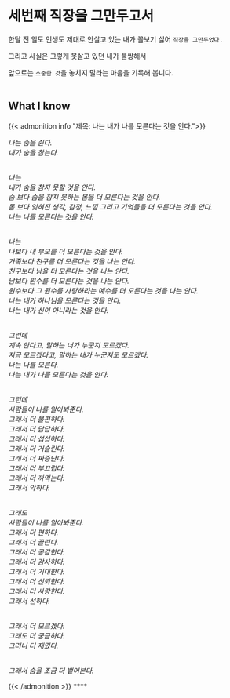 # 세번째 직장을 그만두고서


한달 전 일도 인생도 제대로 안살고 있는 내가 꼴보기 싫어 `직장을 그만두었다.`
<!--more-->
그리고 사실은 그렇게 못살고 있던 내가 불쌍해서<br/>
<!--more-->
앞으로는 `소중한 것`을 놓치지 말라는 마음을 기록해 봅니다.<br/>
<br />

## What I know

{{< admonition info "제목: 나는 내가 나를 모른다는 것을 안다.">}}
<p><i>
나는 숨을 쉰다.<br/>
내가 숨을 참는다.<br/>
</i></p><p><i>
<br/>
나는<br/>
내가 숨을 참지 못할 것을 안다.<br/>
숨 보다 숨을 참지 못하는 몸을 더 모른다는 것을 안다.<br/>
몸 보다 잊혀진 생각, 감정, 느낌 그리고 기억들을 더 모른다는 것을 안다.<br/>
나는 나를 모른다는 것을  안다.<br/>
</i></p><p><i>
<br/>
나는<br/>
나보다  내 부모를 더 모른다는 것을 안다.<br/>
가족보다  친구를 더 모른다는 것을  나는 안다.<br/>
친구보다  남을 더 모른다는 것을  나는 안다.<br/>
남보다  원수를 더 모른다는 것을  나는 안다.<br/>
원수보다  그 원수를 사랑하라는 예수를 더 모른다는 것을  나는 안다.<br/>
나는  내가 하나님을 모른다는 것을  안다.<br/>
나는  내가 신이 아니라는 것을  안다.<br/>
</i></p><p><i>
<br/>
그런데<br/>
계속 안다고, 말하는 너가 누군지 모르겠다.<br/>
지금 모르겠다고, 말하는 내가 누군지도 모르겠다.<br/>
나는 나를 모른다.<br/>
나는 내가 나를 모른다는 것을 안다.<br/>
</i></p><p><i>
<br/>
그런데<br/>
사람들이 나를 알아봐준다.<br/>
그래서 더 불편하다.<br/>
그래서 더 답답하다.<br/>
그래서 더 섭섭하다.<br/>
그래서 더 거슬린다.<br/>
그래서 더 짜증난다.<br/>
그래서 더 부끄럽다.<br/>
그래서 더 까먹는다.<br/>
그래서 악하다.<br/>
</i></p><p><i>
<br/>
그래도<br/>
사람들이 나를 알아봐준다.<br/>
그래서 더 편하다.<br/>
그래서 더 끌린다.<br/>
그래서 더 공감한다.<br/>
그래서 더 감사하다.<br/>
그래서 더 기대한다.<br/>
그래서 더 신뢰한다.<br/>
그래서 더 사랑한다.<br/>
그래서 선하다.<br/>
</i></p><p><i>
<br/>
그래서 더 모르겠다.<br/>
그래도 더 궁금하다.<br/>
그러니 더 재밌다.<br/>
</i></p><p><i>
<br/>
그래서 숨을 조금 더 뱉어본다.<br/>
</i></p>
{{< /admonition >}}
****

